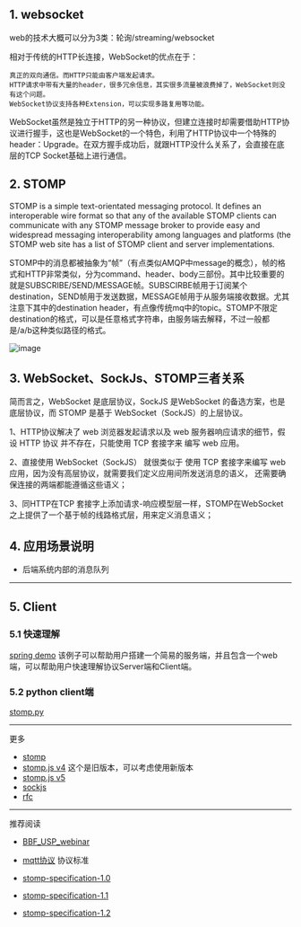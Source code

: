 ## 1. websocket
web的技术大概可以分为3类：轮询/streaming/websocket

相对于传统的HTTP长连接，WebSocket的优点在于：
```
真正的双向通信。而HTTP只能由客户端发起请求。
HTTP请求中带有大量的header，很多冗余信息，其实很多流量被浪费掉了，WebSocket则没有这个问题。
WebSocket协议支持各种Extension，可以实现多路复用等功能。
```
WebSocket虽然是独立于HTTP的另一种协议，但建立连接时却需要借助HTTP协议进行握手，这也是WebSocket的一个特色，利用了HTTP协议中一个特殊的header：Upgrade。在双方握手成功后，就跟HTTP没什么关系了，会直接在底层的TCP Socket基础上进行通信。


## 2. STOMP

STOMP is a simple text-orientated messaging protocol. 
It defines an interoperable wire format so that any of the available STOMP clients can communicate with 
any STOMP message broker to provide easy and widespread messaging interoperability among languages and 
platforms (the STOMP web site has a list of STOMP client and server implementations.

STOMP中的消息都被抽象为“帧”（有点类似AMQP中message的概念），帧的格式和HTTP非常类似，分为command、header、body三部份。其中比较重要的就是SUBSCRIBE/SEND/MESSAGE帧。SUBSCIRBE帧用于订阅某个destination，SEND帧用于发送数据，MESSAGE帧用于从服务端接收数据。尤其注意下其中的destination header，有点像传统mq中的topic。STOMP不限定destination的格式，可以是任意格式字符串，由服务端去解释，不过一般都是/a/b这种类似路径的格式。

![image](https://ask.qcloudimg.com/http-save/1651485/czssxt74a6.png?imageView2/2/w/1620)

## 3. WebSocket、SockJs、STOMP三者关系

简而言之，WebSocket 是底层协议，SockJS 是WebSocket 的备选方案，也是底层协议，而 STOMP 是基于 WebSocket（SockJS）的上层协议。

1、HTTP协议解决了 web 浏览器发起请求以及 web 服务器响应请求的细节，假设 HTTP 协议 并不存在，只能使用 TCP 套接字来 编写 web 应用。

2、直接使用 WebSocket（SockJS） 就很类似于 使用 TCP 套接字来编写 web 应用，因为没有高层协议，就需要我们定义应用间所发送消息的语义，
还需要确保连接的两端都能遵循这些语义；

3、同HTTP在TCP 套接字上添加请求-响应模型层一样，STOMP在WebSocket 之上提供了一个基于帧的线路格式层，用来定义消息语义；

## 4. 应用场景说明
- 后端系统内部的消息队列
---
## 5. Client
### 5.1 快速理解
[spring demo](https://github.com/spring-guides/gs-messaging-stomp-websocket)
该例子可以帮助用户搭建一个简易的服务端，并且包含一个web端，可以帮助用户快速理解协议Server端和Client端。

### 5.2 python client端
[stomp.py](https://github.com/jasonrbriggs/stomp.py)

---
更多

- [stomp](https://stomp.github.io/)
- [stomp.js v4](https://github.com/jmesnil/stomp-websocket) 这个是旧版本，可以考虑使用新版本
- [stomp.js v5](https://github.com/stomp-js/stompjs)
- [sockjs](https://github.com/sockjs/sockjs-client)
- [rfc](https://tools.ietf.org/html/rfc6455)

---
推荐阅读
- [BBF_USP_webinar](https://www.broadband-forum.org/downloads/webinars/BBF_USP_webinar_2018-02-28.pdf)
- [mqtt协议](https://www.ibm.com/developerworks/cn/iot/iot-mqtt-why-good-for-iot/index.html)
协议标准

- [stomp-specification-1.0](https://stomp.github.io/stomp-specification-1.0.html)
- [stomp-specification-1.1](https://stomp.github.io/stomp-specification-1.1.html)
- [stomp-specification-1.2](https://stomp.github.io/stomp-specification-1.2.html)


